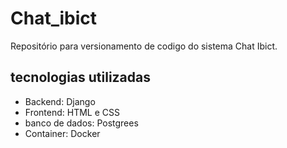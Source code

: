 # Chat_ibict
  Repositório para versionamento de codigo do sistema Chat Ibict.

## tecnologias utilizadas
  - Backend: Django
  - Frontend: HTML e CSS
  - banco de dados: Postgrees
  - Container: Docker
 
